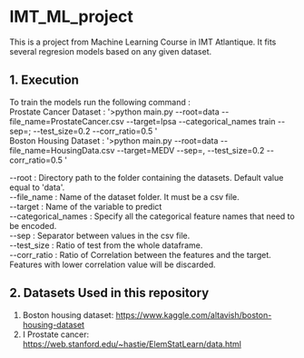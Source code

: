 # IMT_ML_project
This is a project from Machine Learning Course in IMT Atlantique. It fits several regresion models based on any given dataset.


## 1. Execution
To train the models run the following command :<br />
 Prostate Cancer Dataset : '>python main.py --root=data --file_name=ProstateCancer.csv --target=lpsa --categorical_names train --sep=; --test_size=0.2 --corr_ratio=0.5 ' <br />
 Boston Housing Dataset : '>python main.py --root=data --file_name=HousingData.csv --target=MEDV --sep=, --test_size=0.2 --corr_ratio=0.5  ' <br />

--root : Directory path to the folder containing the datasets. Default value equal to 'data'. <br />
--file_name : Name of the dataset folder. It must be a csv file. <br />
--target : Name of the variable to predict <br />
--categorical_names : Specify all the categorical feature names that need to be encoded. <br />
--sep : Separator between values in the csv file. <br />
--test_size : Ratio of test from the whole dataframe. <br />
--corr_ratio : Ratio of Correlation between the features and the target. Features with lower correlation value will be discarded.<br />

## 2. Datasets Used in this repository
 1. Boston housing dataset: https://www.kaggle.com/altavish/boston-housing-dataset
 2. I Prostate cancer: https://web.stanford.edu/~hastie/ElemStatLearn/data.html